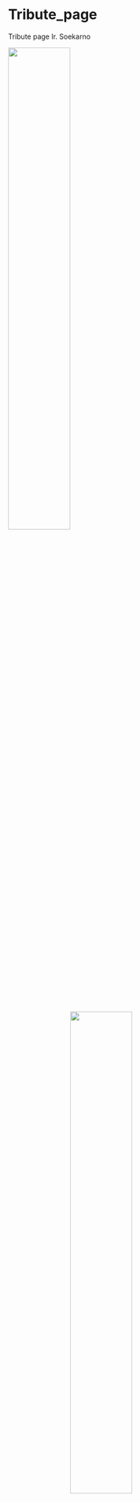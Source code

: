 # Tribute_page
Tribute page Ir. Soekarno

<img src="https://user-images.githubusercontent.com/63044215/170725008-10edea6b-3aba-4bc2-8320-56ac0f359841.png" width=50% height=50%>
<img style="text-align: right;" src="https://user-images.githubusercontent.com/63044215/170725312-52a8825c-1f52-4819-a47e-964a9f954e3d.png" width=50% height=50%>
